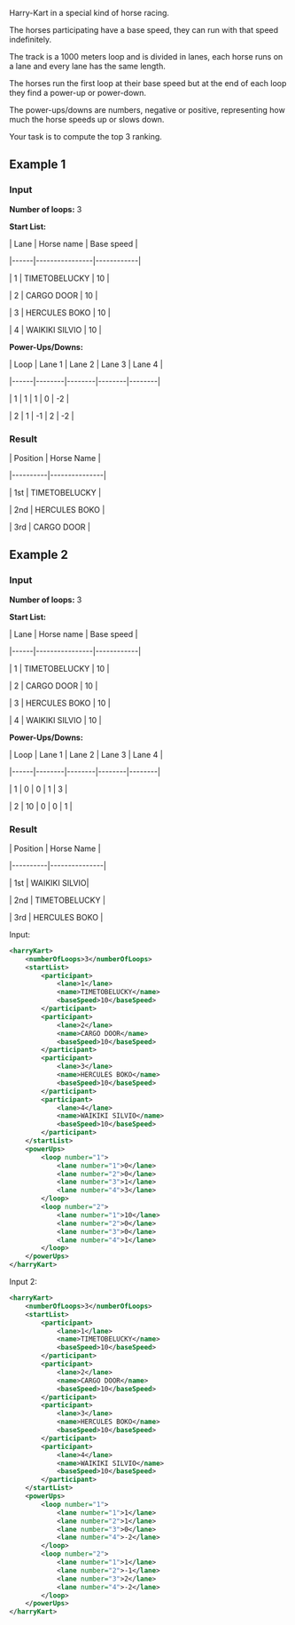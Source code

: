 Harry-Kart in a special kind of horse racing.

The horses participating have a base speed, they can run with that speed indefinitely.

The track is a 1000 meters loop and is divided in lanes, each horse runs on a lane and every lane has the same length.

The horses run the first loop at their base speed but at the end of each loop they find a power-up or power-down.

The power-ups/downs are numbers, negative or positive, representing how much the horse speeds up or slows down.

Your task is to compute the top 3 ranking.

## Example 1

### Input

**Number of loops:** 3

**Start List:**

| Lane | Horse name | Base speed |

|------|----------------|------------|

| 1 | TIMETOBELUCKY | 10 |

| 2 | CARGO DOOR | 10 |

| 3 | HERCULES BOKO | 10 |

| 4 | WAIKIKI SILVIO | 10 |

**Power-Ups/Downs:**

| Loop | Lane 1 | Lane 2 | Lane 3 | Lane 4 |

|------|--------|--------|--------|--------|

| 1 | 1 | 1 | 0 | -2 |

| 2 | 1 | -1 | 2 | -2 |

### Result

| Position | Horse Name |

|----------|---------------|

| 1st | TIMETOBELUCKY |

| 2nd | HERCULES BOKO |

| 3rd | CARGO DOOR |

## Example 2

### Input

**Number of loops:** 3

**Start List:**

| Lane | Horse name | Base speed |

|------|----------------|------------|

| 1 | TIMETOBELUCKY | 10 |

| 2 | CARGO DOOR | 10 |

| 3 | HERCULES BOKO | 10 |

| 4 | WAIKIKI SILVIO | 10 |

**Power-Ups/Downs:**

| Loop | Lane 1 | Lane 2 | Lane 3 | Lane 4 |

|------|--------|--------|--------|--------|

| 1 | 0 | 0 | 1 | 3 |

| 2 | 10 | 0 | 0 | 1 |

### Result

| Position | Horse Name |

|----------|---------------|

| 1st | WAIKIKI SILVIO|

| 2nd | TIMETOBELUCKY |

| 3rd | HERCULES BOKO |

Input:


```xml
<harryKart>
    <numberOfLoops>3</numberOfLoops>
    <startList>
        <participant>
            <lane>1</lane>
            <name>TIMETOBELUCKY</name>
            <baseSpeed>10</baseSpeed>
        </participant>
        <participant>
            <lane>2</lane>
            <name>CARGO DOOR</name>
            <baseSpeed>10</baseSpeed>
        </participant>
        <participant>
            <lane>3</lane>
            <name>HERCULES BOKO</name>
            <baseSpeed>10</baseSpeed>
        </participant>
        <participant>
            <lane>4</lane>
            <name>WAIKIKI SILVIO</name>
            <baseSpeed>10</baseSpeed>
        </participant>
    </startList>
    <powerUps>
        <loop number="1">
            <lane number="1">0</lane>
            <lane number="2">0</lane>
            <lane number="3">1</lane>
            <lane number="4">3</lane>
        </loop>
        <loop number="2">
            <lane number="1">10</lane>
            <lane number="2">0</lane>
            <lane number="3">0</lane>
            <lane number="4">1</lane>
        </loop>
    </powerUps>
</harryKart>
```

Input 2:


```xml
<harryKart>
    <numberOfLoops>3</numberOfLoops>
    <startList>
        <participant>
            <lane>1</lane>
            <name>TIMETOBELUCKY</name>
            <baseSpeed>10</baseSpeed>
        </participant>
        <participant>
            <lane>2</lane>
            <name>CARGO DOOR</name>
            <baseSpeed>10</baseSpeed>
        </participant>
        <participant>
            <lane>3</lane>
            <name>HERCULES BOKO</name>
            <baseSpeed>10</baseSpeed>
        </participant>
        <participant>
            <lane>4</lane>
            <name>WAIKIKI SILVIO</name>
            <baseSpeed>10</baseSpeed>
        </participant>
    </startList>
    <powerUps>
        <loop number="1">
            <lane number="1">1</lane>
            <lane number="2">1</lane>
            <lane number="3">0</lane>
            <lane number="4">-2</lane>
        </loop>
        <loop number="2">
            <lane number="1">1</lane>
            <lane number="2">-1</lane>
            <lane number="3">2</lane>
            <lane number="4">-2</lane>
        </loop>
    </powerUps>
</harryKart>
```
